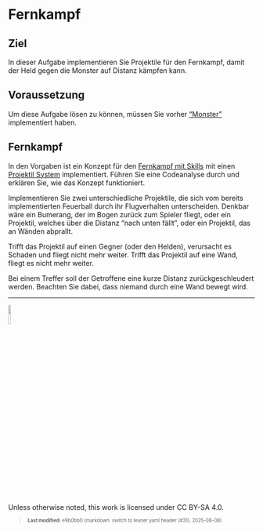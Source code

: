 # Fernkampf

## Ziel

In dieser Aufgabe implementieren Sie Projektile für den Fernkampf, damit
der Held gegen die Monster auf Distanz kämpfen kann.

## Voraussetzung

Um diese Aufgabe lösen zu können, müssen Sie vorher
[“Monster”](tasknpc-monster.md) implementiert haben.

## Fernkampf

In den Vorgaben ist ein Konzept für den [Fernkampf mit
Skills](https://github.com/Dungeon-CampusMinden/Dungeon/tree/master/game/src/ecs/components/skill)
mit einen [Projektil
System](https://github.com/Dungeon-CampusMinden/Dungeon/blob/master/dungeon/src/contrib/systems/ProjectileSystem.java)
implementiert. Führen Sie eine Codeanalyse durch und erklären Sie, wie
das Konzept funktioniert.

Implementieren Sie zwei unterschiedliche Projektile, die sich vom
bereits implementierten Feuerball durch ihr Flugverhalten unterscheiden.
Denkbar wäre ein Bumerang, der im Bogen zurück zum Spieler fliegt, oder
ein Projektil, welches über die Distanz “nach unten fällt”, oder ein
Projektil, das an Wänden abprallt.

Trifft das Projektil auf einen Gegner (oder den Helden), verursacht es
Schaden und fliegt nicht mehr weiter. Trifft das Projektil auf eine
Wand, fliegt es nicht mehr weiter.

Bei einem Treffer soll der Getroffene eine kurze Distanz
zurückgeschleudert werden. Beachten Sie dabei, dass niemand durch eine
Wand bewegt wird.

------------------------------------------------------------------------

<img src="https://licensebuttons.net/l/by-sa/4.0/88x31.png" width="10%">

Unless otherwise noted, this work is licensed under CC BY-SA 4.0.

<blockquote><p><sup><sub><strong>Last modified:</strong> e9b0bb0 (markdown: switch to leaner yaml header (#31), 2025-08-08)<br></sub></sup></p></blockquote>
